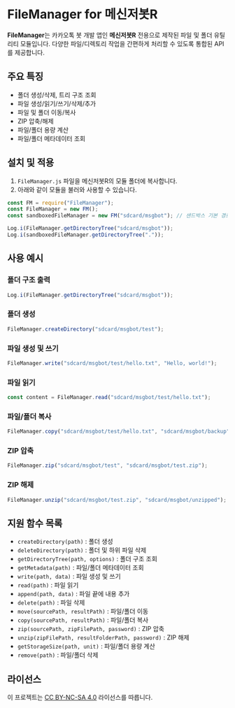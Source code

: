 # FileManager for 메신저봇R

**FileManager**는 카카오톡 봇 개발 앱인 **메신저봇R** 전용으로 제작된 파일 및 폴더 유틸리티 모듈입니다. 다양한 파일/디렉토리 작업을 간편하게 처리할 수 있도록 통합된 API를 제공합니다.

## 주요 특징
- 폴더 생성/삭제, 트리 구조 조회
- 파일 생성/읽기/쓰기/삭제/추가
- 파일 및 폴더 이동/복사
- ZIP 압축/해제
- 파일/폴더 용량 계산
- 파일/폴더 메타데이터 조회

## 설치 및 적용

1. `FileManager.js` 파일을 메신저봇R의 모듈 폴더에 복사합니다.
2. 아래와 같이 모듈을 불러와 사용할 수 있습니다.

```javascript
const FM = require("FileManager");
const FileManager = new FM();
const sandboxedFileManager = new FM("sdcard/msgbot"); // 샌드박스 기본 경로 설정, sdcard/msgbot 내에서만 작업 가능

Log.i(FileManager.getDirectoryTree("sdcard/msgbot"));
Log.i(sandboxedFileManager.getDirectoryTree("."));
```

## 사용 예시

### 폴더 구조 출력
```javascript
Log.i(FileManager.getDirectoryTree("sdcard/msgbot"));
```

### 폴더 생성
```javascript
FileManager.createDirectory("sdcard/msgbot/test");
```

### 파일 생성 및 쓰기
```javascript
FileManager.write("sdcard/msgbot/test/hello.txt", "Hello, world!");
```

### 파일 읽기
```javascript
const content = FileManager.read("sdcard/msgbot/test/hello.txt");
```

### 파일/폴더 복사
```javascript
FileManager.copy("sdcard/msgbot/test/hello.txt", "sdcard/msgbot/backup");
```

### ZIP 압축
```javascript
FileManager.zip("sdcard/msgbot/test", "sdcard/msgbot/test.zip");
```

### ZIP 해제
```javascript
FileManager.unzip("sdcard/msgbot/test.zip", "sdcard/msgbot/unzipped");
```

## 지원 함수 목록
- `createDirectory(path)` : 폴더 생성
- `deleteDirectory(path)` : 폴더 및 하위 파일 삭제
- `getDirectoryTree(path, options)` : 폴더 구조 조회
- `getMetadata(path)` : 파일/폴더 메타데이터 조회
- `write(path, data)` : 파일 생성 및 쓰기
- `read(path)` : 파일 읽기
- `append(path, data)` : 파일 끝에 내용 추가
- `delete(path)` : 파일 삭제
- `move(sourcePath, resultPath)` : 파일/폴더 이동
- `copy(sourcePath, resultPath)` : 파일/폴더 복사
- `zip(sourcePath, zipFilePath, password)` : ZIP 압축
- `unzip(zipFilePath, resultFolderPath, password)` : ZIP 해제
- `getStorageSize(path, unit)` : 파일/폴더 용량 계산
- `remove(path)` : 파일/폴더 삭제

## 라이선스

이 프로젝트는 [CC BY-NC-SA 4.0](./LICENSE) 라이선스를 따릅니다. 